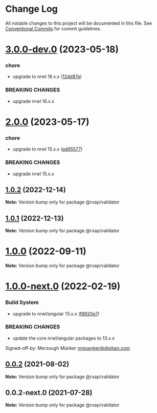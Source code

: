 # Change Log

All notable changes to this project will be documented in this file.
See [Conventional Commits](https://conventionalcommits.org) for commit guidelines.

# [3.0.0-dev.0](https://gitlab.com/rxap/packages/compare/@rxap/validator@2.0.0...@rxap/validator@3.0.0-dev.0) (2023-05-18)


### chore

* upgrade to nrwl 16.x.x ([12dd87e](https://gitlab.com/rxap/packages/commit/12dd87ef38d465c8af33cd26f7d5d7714bf7c392))


### BREAKING CHANGES

* upgrade nrwl 16.x.x





# [2.0.0](https://gitlab.com/rxap/packages/compare/@rxap/validator@1.0.2...@rxap/validator@2.0.0) (2023-05-17)


### chore

* upgrade to nrwl 15.x.x ([ad95577](https://gitlab.com/rxap/packages/commit/ad95577538adc5cd134cde8d1ff3b8fad52c9c2b))


### BREAKING CHANGES

* upgrade nrwl 15.x.x





## [1.0.2](https://gitlab.com/rxap/packages/compare/@rxap/validator@1.0.1...@rxap/validator@1.0.2) (2022-12-14)

**Note:** Version bump only for package @rxap/validator





## [1.0.1](https://gitlab.com/rxap/packages/compare/@rxap/validator@1.0.0...@rxap/validator@1.0.1) (2022-12-13)

**Note:** Version bump only for package @rxap/validator





# [1.0.0](https://gitlab.com/rxap/packages/compare/@rxap/validator@1.0.0-next.0...@rxap/validator@1.0.0) (2022-09-11)

**Note:** Version bump only for package @rxap/validator





# [1.0.0-next.0](https://gitlab.com/rxap/packages/compare/@rxap/validator@0.0.2...@rxap/validator@1.0.0-next.0) (2022-02-19)


### Build System

* upgrade to nrwl/angular 13.x.x ([f8920e7](https://gitlab.com/rxap/packages/commit/f8920e7dde7bd2d4b4efac2b7097543d51482f81))


### BREAKING CHANGES

* update the core nrwl/angular packages to 13.x.x

Signed-off-by: Merzough Münker <mmuenker@digitaix.com>





## [0.0.2](https://gitlab.com/rxap/packages/compare/@rxap/validator@0.0.2-next.0...@rxap/validator@0.0.2) (2021-08-02)

**Note:** Version bump only for package @rxap/validator





## 0.0.2-next.0 (2021-07-28)

**Note:** Version bump only for package @rxap/validator
